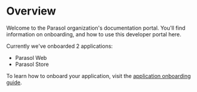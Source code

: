 # Overview

Welcome to the Parasol organization's documentation portal. You'll find information on onboarding, and how to use this developer portal here.

Currently we've onboarded 2 applications:

* Parasol Web
* Parasol Store

To learn how to onboard your application, visit the [application onboarding guide](/onboarding).
